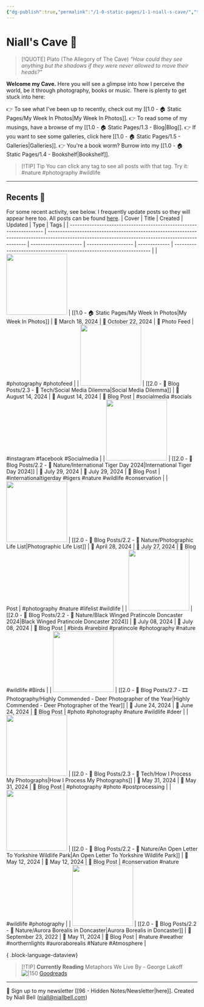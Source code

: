 ```yaml
---
{"dg-publish":true,"permalink":"/1-0-static-pages/1-1-niall-s-cave/","title":"🦇 The Cave","contentClasses":"cards cards-cols-3 cards-cover cards-cover-no-border cards-title-hide-icons","tags":["gardenEntry"],"noteIcon":null,"created":"2024-04-07T21:59:11.083+01:00","updated":"2024-07-07T23:19:25.427+01:00"}
---
```


# Niall's Cave 🦇 

> [!QUOTE] Plato (The Allegory of The Cave)
> *"How could they see anything but the shadows if they were never allowed to move their heads?"*

**Welcome my Cave.** Here you will see a glimpse into how I perceive the world, be it through photography, books or music. There is plenty to get stuck into here:

👉 To see what I've been up to recently, check out my [[1.0 - 🏠 Static Pages/My Week In Photos\|My Week In Photos]].
👉 To read some of my musings, have a browse of my [[1.0 - 🏠 Static Pages/1.3 - Blog\|Blog]].
👉 If you want to see some galleries, click here [[1.0 - 🏠 Static Pages/1.5 - Galleries\|Galleries]].
👉 You're a book worm? Burrow into my [[1.0 - 🏠 Static Pages/1.4 - Bookshelf\|Bookshelf]].

>[!TIP] Tip
>You can click any tag to see all posts with that tag. Try it: #nature #photography #wildlife

---

## Recents 📝

For some recent activity, see below. I frequently update posts so they will appear here too. All posts can be found [here](https://niallbell.com/blog).
| Cover                                                               | Title                                                                                                                                               | Created               | Updated             | Type          | Tags                                                                 |
| ------------------------------------------------------------------- | --------------------------------------------------------------------------------------------------------------------------------------------------- | --------------------- | ------------------- | ------------- | -------------------------------------------------------------------- |
| <img src='https://i.imgur.com/t3pESMu.jpeg' style='height:160px;'/> | [[1.0 - 🏠 Static Pages/My Week In Photos\|My Week In Photos]]                                                                                   | 📅 March 18, 2024     | 🔄 October 22, 2024 | 💭 Photo Feed | #photography #photofeed                                              |
| <img src='https://i.imgur.com/9wUq3cS.jpg' style='height:160px;'/>  | [[2.0 - 📝 Blog Posts/2.3 - 💾 Tech/Social Media Dilemma\|Social Media Dilemma]]                                                                 | 📅 August 14, 2024    | 🔄 August 14, 2024  | 💭 Blog Post  | #socialmedia #socials #instagram #facebook #Socialmedia              |
| <img src='https://i.imgur.com/BiYriQv.png' style='height:160px;'/>  | [[2.0 - 📝 Blog Posts/2.2 - 🌱 Nature/International Tiger Day 2024\|International Tiger Day 2024]]                                               | 📅 July 29, 2024      | 🔄 July 29, 2024    | 💭 Blog Post  | #internationaltigerday #tigers #nature #wildlife #conservation       |
| <img src='https://i.imgur.com/7VfFNPl.jpeg' style='height:160px;'/> | [[2.0 - 📝 Blog Posts/2.2 - 🌱 Nature/Photographic Life List\|Photographic Life List]]                                                           | 📅 April 28, 2024     | 🔄 July 27, 2024    | 💭 Blog Post  | #photography #nature #lifelist #wildlife                             |
| <img src='https://i.imgur.com/IJUcoJt.jpeg' style='height:160px;'/> | [[2.0 - 📝 Blog Posts/2.2 - 🌱 Nature/Black Winged Pratincole Doncaster 2024\|Black Winged Pratincole Doncaster 2024]]                           | 📅 July 08, 2024      | 🔄 July 08, 2024    | 💭 Blog Post  | #birds #rarebird #pratincole #photography #nature #wildlife #Birds   |
| <img src='https://i.imgur.com/8bzvnWQ.png' style='height:160px;'/>  | [[2.0 - 📝 Blog Posts/2.7 - 🎞️ Photography/Highly Commended - Deer Photographer of the Year\|Highly Commended - Deer Photographer of the Year]] | 📅 June 24, 2024      | 🔄 June 24, 2024    | 💭 Blog Post  | #photo #photography #nature #wildlife #deer                          |
| <img src='https://i.imgur.com/jo6fK8O.jpeg' style='height:160px;'/> | [[2.0 - 📝 Blog Posts/2.3 - 💾 Tech/How I Process My Photographs\|How I Process My Photographs]]                                                 | 📅 May 31, 2024       | 🔄 May 31, 2024     | 💭 Blog Post  | #photography #photo #postprocessing                                  |
| <img src='https://i.imgur.com/1pQK9Zn.jpeg' style='height:160px;'/> | [[2.0 - 📝 Blog Posts/2.2 - 🌱 Nature/An Open Letter To Yorkshire Wildlife Park\|An Open Letter To Yorkshire Wildlife Park]]                     | 📅 May 12, 2024       | 🔄 May 12, 2024     | 💭 Blog Post  | #conservation #nature #wildlife #photography                         |
| <img src='https://i.imgur.com/9DONEvA.jpeg' style='height:160px;'/> | [[2.0 - 📝 Blog Posts/2.2 - 🌱 Nature/Aurora Borealis in Doncaster\|Aurora Borealis in Doncaster]]                                               | 📅 September 23, 2022 | 🔄 May 11, 2024     | 💭 Blog Post  | #nature #weather #northernlights #auroraborealis #Nature #Atmosphere |

{ .block-language-dataview}

>[!TIP] **Currently Reading**
>Metaphors We Live By - George Lakoff
>![|150](https://images-na.ssl-images-amazon.com/images/S/compressed.photo.goodreads.com/books/1388194058i/34459.jpg)
>[Goodreads](https://www.goodreads.com/user/show/138481589-niall-bell)


---
📧 Sign up to my newsletter [[96 - Hidden Notes/Newsletter\|here]].
Created by Niall Bell (niall@niallbell.com)

